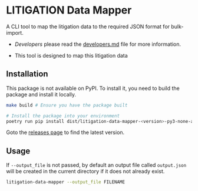 # LITIGATION Data Mapper

A CLI tool to map the litigation data to the required JSON format for bulk-import.

- _Developers_ please read the [developers.md](docs/setup/developers.md) file
  for more information.

- This tool is designed to map this litigation data

## Installation

This package is not available on PyPI. To install it, you need to build the
package and install it locally.

```bash
make build # Ensure you have the package built

# Install the package into your environment
poetry run pip install dist/litigation-data-mapper-<version>-py3-none-any.whl
```

Goto the [releases page](https://github.com/climatepolicyradar/litigation-data-mapper/releases)
to find the latest version.

## Usage

If `--output_file` is not passed, by default an output file called `output.json`
will be created in the current directory if it does not already exist.

```bash
litigation-data-mapper --output_file FILENAME
```
